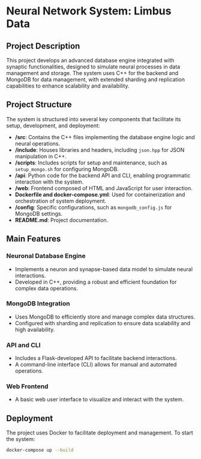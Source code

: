 # Neural Network System: Limbus Data

## Project Description
This project develops an advanced database engine integrated with synaptic functionalities, designed to simulate neural processes in data management and storage. The system uses C++ for the backend and MongoDB for data management, with extended sharding and replication capabilities to enhance scalability and availability.

## Project Structure
The system is structured into several key components that facilitate its setup, development, and deployment:

- **/src**: Contains the C++ files implementing the database engine logic and neural operations.
- **/include**: Houses libraries and headers, including `json.hpp` for JSON manipulation in C++.
- **/scripts**: Includes scripts for setup and maintenance, such as `setup_mongo.sh` for configuring MongoDB.
- **/api**: Python code for the backend API and CLI, enabling programmatic interaction with the system.
- **/web**: Frontend composed of HTML and JavaScript for user interaction.
- **Dockerfile and docker-compose.yml**: Used for containerization and orchestration of system deployment.
- **/config**: Specific configurations, such as `mongodb_config.js` for MongoDB settings.
- **README.md**: Project documentation.

## Main Features

### Neuronal Database Engine
- Implements a neuron and synapse-based data model to simulate neural interactions.
- Developed in C++, providing a robust and efficient foundation for complex data operations.

### MongoDB Integration
- Uses MongoDB to efficiently store and manage complex data structures.
- Configured with sharding and replication to ensure data scalability and high availability.

### API and CLI
- Includes a Flask-developed API to facilitate backend interactions.
- A command-line interface (CLI) allows for manual and automated operations.

### Web Frontend
- A basic web user interface to visualize and interact with the system.


## Deployment
The project uses Docker to facilitate deployment and management. To start the system:

```bash
docker-compose up --build
